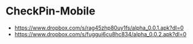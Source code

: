 # CheckPin-Mobile
* https://www.dropbox.com/s/rag45zhp80uy1fs/alpha_0.0.1.apk?dl=0
* https://www.dropbox.com/s/fuggui6cu8hc834/alpha_0.0.2.apk?dl=0


